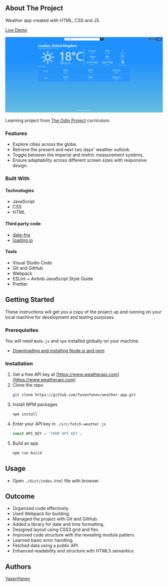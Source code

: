 <!-- ABOUT THE PROJECT -->

## About The Project

Weather app created with HTML, CSS and JS.

[Live Demo]()

![screenshot](PreviewImage.png)

Learning project from [The Odin Project](https://www.theodinproject.com/lessons/node-path-javascript-weather-app) curriculum.

### Features

- Explore cities across the globe.
- Retrieve the present and next two days' weather outlook.
- Toggle between the imperial and metric measurement systems.
- Ensure adaptability across different screen sizes with responsive design.

### Built With

#### Technologies

- JavaScript
- CSS
- HTML

#### Third party code

- [date-fns](https://date-fns.org/)
- [loading.io](https://loading.io/)

#### Tools

- Visual Studio Code
- Git and GitHub
- Webpack
- ESLint + Airbnb JavaScript Style Guide
- Prettier

<!-- GETTING STARTED -->

## Getting Started

These instructions will get you a copy of the project up and running on your local machine for development and testing purposes.

### Prerequisites

You will need `Node.js` and `npm` installed globally on your machine.

- [Downloading and installing Node.js and npm](https://docs.npmjs.com/downloading-and-installing-node-js-and-npm)

### Installation

1. Get a free API key at [https://www.weatherapi.com](https://www.weatherapi.com)
2. Clone the repo
   ```sh
   git clone https://github.com/YasenYanev/weather-app.git
   ```
3. Install NPM packages
   ```sh
   npm install
   ```
4. Enter your API key in `./src/fetch-weather.js`
   ```js
   const API_KEY = 'YOUR API KEY';
   ```
5. Build an app
   ```sh
   npm run build
   ```

## Usage

- Open `./dist/index.html` file with browser.

<!-- OUTCOME -->

## Outcome

- Organized code effectively.
- Used Webpack for building.
- Managed the project with Git and GitHub.
- Added a library for date and time formatting.
- Designed layout using CSS3 grid and flex.
- Improved code structure with the revealing module pattern.
- Learned basic error handling.
- Fetched data using a public API.
- Enhanced readability and structure with HTML5 semantics.

<!-- AUTHORS -->

## Authors

[YasenYanev](<(https://github.com/YasenYanev)>)
